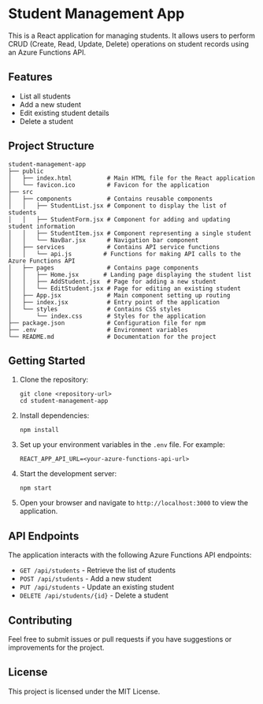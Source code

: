 # Student Management App

This is a React application for managing students. It allows users to perform CRUD (Create, Read, Update, Delete) operations on student records using an Azure Functions API.

## Features

- List all students
- Add a new student
- Edit existing student details
- Delete a student

## Project Structure

```
student-management-app
├── public
│   ├── index.html          # Main HTML file for the React application
│   └── favicon.ico         # Favicon for the application
├── src
│   ├── components          # Contains reusable components
│   │   ├── StudentList.jsx # Component to display the list of students
│   │   ├── StudentForm.jsx # Component for adding and updating student information
│   │   ├── StudentItem.jsx # Component representing a single student
│   │   └── NavBar.jsx      # Navigation bar component
│   ├── services            # Contains API service functions
│   │   └── api.js         # Functions for making API calls to the Azure Functions API
│   ├── pages               # Contains page components
│   │   ├── Home.jsx       # Landing page displaying the student list
│   │   ├── AddStudent.jsx  # Page for adding a new student
│   │   └── EditStudent.jsx # Page for editing an existing student
│   ├── App.jsx             # Main component setting up routing
│   ├── index.jsx           # Entry point of the application
│   └── styles              # Contains CSS styles
│       └── index.css       # Styles for the application
├── package.json            # Configuration file for npm
├── .env                    # Environment variables
└── README.md               # Documentation for the project
```

## Getting Started

1. Clone the repository:
   ```
   git clone <repository-url>
   cd student-management-app
   ```

2. Install dependencies:
   ```
   npm install
   ```

3. Set up your environment variables in the `.env` file. For example:
   ```
   REACT_APP_API_URL=<your-azure-functions-api-url>
   ```

4. Start the development server:
   ```
   npm start
   ```

5. Open your browser and navigate to `http://localhost:3000` to view the application.

## API Endpoints

The application interacts with the following Azure Functions API endpoints:

- `GET /api/students` - Retrieve the list of students
- `POST /api/students` - Add a new student
- `PUT /api/students` - Update an existing student
- `DELETE /api/students/{id}` - Delete a student

## Contributing

Feel free to submit issues or pull requests if you have suggestions or improvements for the project.

## License

This project is licensed under the MIT License.